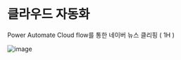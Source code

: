 # 클라우드 자동화
Power Automate Cloud flow를 통한 네이버 뉴스 클리핑 ( 1H )



![image](https://github.com/user-attachments/assets/4f7390a0-b87c-47b4-979c-df121678b928)
